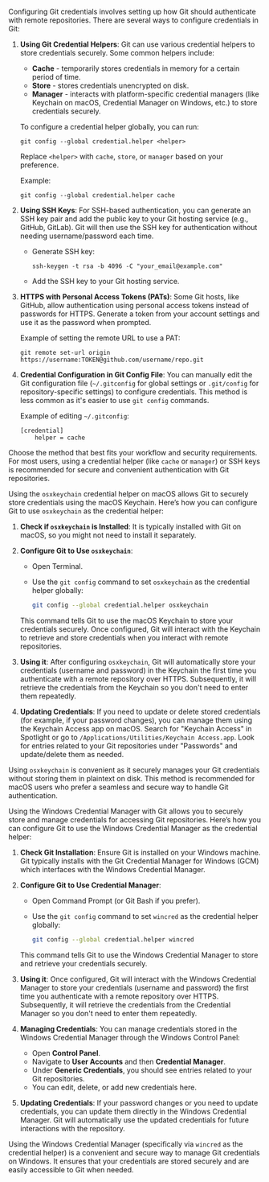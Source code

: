 Configuring Git credentials involves setting up how Git should authenticate with remote repositories. There are several ways to configure credentials in Git:

1. **Using Git Credential Helpers**: Git can use various credential helpers to store credentials securely. Some common helpers include:

   - **Cache** - temporarily stores credentials in memory for a certain period of time.
   - **Store** - stores credentials unencrypted on disk.
   - **Manager** - interacts with platform-specific credential managers (like Keychain on macOS, Credential Manager on Windows, etc.) to store credentials securely.

   To configure a credential helper globally, you can run:
   ```
   git config --global credential.helper <helper>
   ```
   Replace `<helper>` with `cache`, `store`, or `manager` based on your preference.

   Example:
   ```
   git config --global credential.helper cache
   ```

2. **Using SSH Keys**: For SSH-based authentication, you can generate an SSH key pair and add the public key to your Git hosting service (e.g., GitHub, GitLab). Git will then use the SSH key for authentication without needing username/password each time.

   - Generate SSH key:
     ```
     ssh-keygen -t rsa -b 4096 -C "your_email@example.com"
     ```
   - Add the SSH key to your Git hosting service.

3. **HTTPS with Personal Access Tokens (PATs)**: Some Git hosts, like GitHub, allow authentication using personal access tokens instead of passwords for HTTPS. Generate a token from your account settings and use it as the password when prompted.

   Example of setting the remote URL to use a PAT:
   ```
   git remote set-url origin https://username:TOKEN@github.com/username/repo.git
   ```

4. **Credential Configuration in Git Config File**: You can manually edit the Git configuration file (`~/.gitconfig` for global settings or `.git/config` for repository-specific settings) to configure credentials. This method is less common as it's easier to use `git config` commands.

   Example of editing `~/.gitconfig`:
   ```
   [credential]
       helper = cache
   ```

Choose the method that best fits your workflow and security requirements. For most users, using a credential helper (like `cache` or `manager`) or SSH keys is recommended for secure and convenient authentication with Git repositories.

Using the `osxkeychain` credential helper on macOS allows Git to securely store credentials using the macOS Keychain. Here’s how you can configure Git to use `osxkeychain` as the credential helper:

1. **Check if `osxkeychain` is Installed**: It is typically installed with Git on macOS, so you might not need to install it separately.

2. **Configure Git to Use `osxkeychain`**:
   - Open Terminal.
   - Use the `git config` command to set `osxkeychain` as the credential helper globally:

     ```bash
     git config --global credential.helper osxkeychain
     ```

   This command tells Git to use the macOS Keychain to store your credentials securely. Once configured, Git will interact with the Keychain to retrieve and store credentials when you interact with remote repositories.

3. **Using it**: After configuring `osxkeychain`, Git will automatically store your credentials (username and password) in the Keychain the first time you authenticate with a remote repository over HTTPS. Subsequently, it will retrieve the credentials from the Keychain so you don't need to enter them repeatedly.

4. **Updating Credentials**: If you need to update or delete stored credentials (for example, if your password changes), you can manage them using the Keychain Access app on macOS. Search for "Keychain Access" in Spotlight or go to `/Applications/Utilities/Keychain Access.app`. Look for entries related to your Git repositories under "Passwords" and update/delete them as needed.

Using `osxkeychain` is convenient as it securely manages your Git credentials without storing them in plaintext on disk. This method is recommended for macOS users who prefer a seamless and secure way to handle Git authentication.

Using the Windows Credential Manager with Git allows you to securely store and manage credentials for accessing Git repositories. Here’s how you can configure Git to use the Windows Credential Manager as the credential helper:

1. **Check Git Installation**: Ensure Git is installed on your Windows machine. Git typically installs with the Git Credential Manager for Windows (GCM) which interfaces with the Windows Credential Manager.

2. **Configure Git to Use Credential Manager**:
   - Open Command Prompt (or Git Bash if you prefer).
   - Use the `git config` command to set `wincred` as the credential helper globally:

     ```bash
     git config --global credential.helper wincred
     ```

   This command tells Git to use the Windows Credential Manager to store and retrieve your credentials securely.

3. **Using it**: Once configured, Git will interact with the Windows Credential Manager to store your credentials (username and password) the first time you authenticate with a remote repository over HTTPS. Subsequently, it will retrieve the credentials from the Credential Manager so you don't need to enter them repeatedly.

4. **Managing Credentials**: You can manage credentials stored in the Windows Credential Manager through the Windows Control Panel:
   - Open **Control Panel**.
   - Navigate to **User Accounts** and then **Credential Manager**.
   - Under **Generic Credentials**, you should see entries related to your Git repositories.
   - You can edit, delete, or add new credentials here.

5. **Updating Credentials**: If your password changes or you need to update credentials, you can update them directly in the Windows Credential Manager. Git will automatically use the updated credentials for future interactions with the repository.

Using the Windows Credential Manager (specifically via `wincred` as the credential helper) is a convenient and secure way to manage Git credentials on Windows. It ensures that your credentials are stored securely and are easily accessible to Git when needed.

